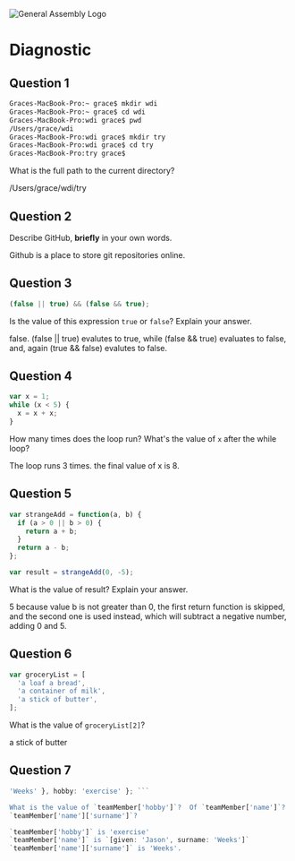 ![General Assembly Logo](http://i.imgur.com/ke8USTq.png)

# Diagnostic

## Question 1

```sh
Graces-MacBook-Pro:~ grace$ mkdir wdi
Graces-MacBook-Pro:~ grace$ cd wdi
Graces-MacBook-Pro:wdi grace$ pwd
/Users/grace/wdi
Graces-MacBook-Pro:wdi grace$ mkdir try
Graces-MacBook-Pro:wdi grace$ cd try
Graces-MacBook-Pro:try grace$
```

What is the full path to the current directory?

/Users/grace/wdi/try

## Question 2

Describe GitHub, **briefly** in your own words.

Github is a place to store git repositories online.

## Question 3

```js
(false || true) && (false && true);
```

Is the value of this expression `true` or `false`?  Explain your answer.

false. (false || true) evalutes to true, while (false && true)
evaluates to false, and, again (true && false) evalutes to false.

## Question 4

```js
var x = 1;
while (x < 5) {
  x = x + x;
}
```

How many times does the loop run?  What's the value of `x` after the while loop?

The loop runs 3 times. the final value of x is 8.

## Question 5

```js
var strangeAdd = function(a, b) {
  if (a > 0 || b > 0) {
    return a + b;
  }
  return a - b;
};

var result = strangeAdd(0, -5);
```

What is the value of result?  Explain your answer.

5 because value b is not greater than 0, the first return function
is skipped, and the second one is used instead, which will
subtract a negative number, adding 0 and 5.

## Question 6

```js
var groceryList = [
  'a loaf a bread',
  'a container of milk',
  'a stick of butter',
];
```

What is the value of `groceryList[2]`?

a stick of butter

## Question 7

```js var teamMember = { role: 'consultant', name: { given: 'Jason', surname:
'Weeks' }, hobby: 'exercise' }; ```

What is the value of `teamMember['hobby']`?  Of `teamMember['name']`?  Of
`teamMember['name']['surname']`?

`teamMember['hobby']` is 'exercise'
`teamMember['name']` is `[given: 'Jason', surname: 'Weeks']`
`teamMember['name']['surname']` is 'Weeks'.
